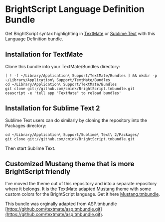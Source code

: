 BrightScript Language Definition Bundle
=======================================

Get BrightScript syntax highlighting in [TextMate](http://macromates.com/) or [Sublime Text](http://www.sublimetext.com/) with this Language Definition bundle.

Installation for TextMate
-------------------------

Clone this bundle into your TextMate/Bundles directory:

    [ ! -f ~/Library/Application\ Support/TextMate/Bundles ] && mkdir -p ~/Library/Application\ Support/TextMate/Bundles
    cd ~/Library/Application\ Support/TextMate/Bundles
    git clone git://github.com/cmink/BrightScript.tmbundle.git
    osascript -e 'tell app "TextMate" to reload bundles'

Installation for Sublime Text 2
-------------------------------

Sublime Text users can do similarly by cloning the repository into the Packages directory:

    cd ~/Library/Application\ Support/Sublime\ Text\ 2/Packages/
    git clone git://github.com/cmink/BrightScript.tmbundle.git

Then start Sublime Text.

Customized Mustang theme that is more BrightScript friendly
-----------------------------------------------------------

I've moved the theme out of this repository and into a separate repository where it belongs. It is the TextMate adapted Mustang theme with some custom colors for the BrightScript language. Get it here [Mustang.tmbundle](http://github.com/cmink/Mustang.tmbundle).

This bundle was orginally adapted from ASP.tmbundle [https://github.com/textmate/asp.tmbundle.git](https://github.com/textmate/asp.tmbundle.git).
